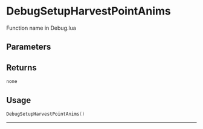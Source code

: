 # DebugSetupHarvestPointAnims

Function name in Debug.lua

## Parameters

## Returns

`none`

## Usage

```lua
DebugSetupHarvestPointAnims()
```

---

